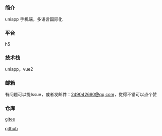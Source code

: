 ### 简介
uniapp 手机端，多语言国际化

### 平台
h5

### 技术栈
uniapp，vue2

### 邮箱
有问题可以提Issue，或者发邮件：249042680@qq.com，觉得不错可以点个赞

### 仓库
[gitee](https://gitee.com/kangleyunju/nodejs_vue3_uniapp)

[github](https://github.com/kangleyunju/nodejs_vue3_uniapp)